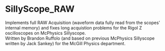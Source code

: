 # SillyScope_RAW
Implements full RAW Acquisition (waveform data fully read from the scopes' internal memory) and fixes long acquistion problems for the Rigol Z oscilloscopes on McPhysics Sillyscope.  
Written by Brandon Ruffolo (and based on previous McPhysics Sillyscope written by Jack Sankey) for the McGill Physics department.
